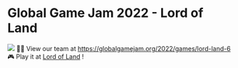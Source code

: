 # Global Game Jam 2022 - Lord of Land
![](https://user-images.githubusercontent.com/42682816/184916613-dbf51f1e-6526-4d78-a38e-724e78e947a4.png)
:man_technologist: View our team at https://globalgamejam.org/2022/games/lord-land-6
:video_game: Play it at [Lord of Land](https://play.unity.com/mg/other/lord-of-the-land) !
